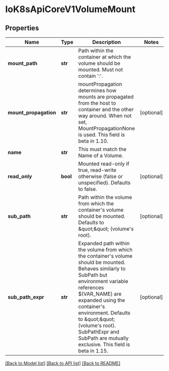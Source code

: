 # IoK8sApiCoreV1VolumeMount

## Properties
Name | Type | Description | Notes
------------ | ------------- | ------------- | -------------
**mount_path** | **str** | Path within the container at which the volume should be mounted.  Must not contain &#39;:&#39;. | 
**mount_propagation** | **str** | mountPropagation determines how mounts are propagated from the host to container and the other way around. When not set, MountPropagationNone is used. This field is beta in 1.10. | [optional] 
**name** | **str** | This must match the Name of a Volume. | 
**read_only** | **bool** | Mounted read-only if true, read-write otherwise (false or unspecified). Defaults to false. | [optional] 
**sub_path** | **str** | Path within the volume from which the container&#39;s volume should be mounted. Defaults to \&quot;\&quot; (volume&#39;s root). | [optional] 
**sub_path_expr** | **str** | Expanded path within the volume from which the container&#39;s volume should be mounted. Behaves similarly to SubPath but environment variable references $(VAR_NAME) are expanded using the container&#39;s environment. Defaults to \&quot;\&quot; (volume&#39;s root). SubPathExpr and SubPath are mutually exclusive. This field is beta in 1.15. | [optional] 

[[Back to Model list]](../README.md#documentation-for-models) [[Back to API list]](../README.md#documentation-for-api-endpoints) [[Back to README]](../README.md)


